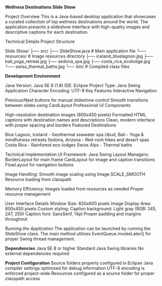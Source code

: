 **Wellness Destinations Slide Show**


Project Overview
This is a Java-based desktop application that showcases a curated collection of top wellness destinations around the world. 
The application presents a slideshow interface with high-quality images and descriptive captions for each destination.

Technical Details
Project Structure

Slide Show/
├── src/
├── SlideShow.java        # Main application file
└── resources/            # Image resources directory
├── iceland_bluelagoon.jpg
├── bali_yoga_retreat.jpg
├── sedona_spa.jpg
├── costa_rica_ecolodge.jpg
└── swiss_thermal_baths.jpg
└── bin/                      # Compiled class files

**Development Environment**

Java Version: Java SE 8 (1.8)
IDE: Eclipse
Project Type: Java Swing Application
Character Encoding: UTF-8
Key Features
Interactive Navigation

Previous/Next buttons for manual slideshow control
Smooth transitions between slides using CardLayout
Professional UI Components

High-resolution destination images (800x450 pixels)
Formatted HTML captions with destination names and descriptions
Clean, modern interface with proper spacing and borders
Featured Destinations

Blue Lagoon, Iceland - Geothermal seawater spa
Ubud, Bali - Yoga & mindfulness retreats
Sedona, Arizona - Red-rock hikes and desert spas
Costa Rica - Rainforest eco-lodges
Swiss Alps - Thermal baths

Technical Implementation
UI Framework: Java Swing
Layout Managers:
BorderLayout for main frame
CardLayout for image and caption transitions
FlowLayout for navigation buttons

Image Handling:
Smooth image scaling using Image.SCALE_SMOOTH
Resource loading from classpath

Memory Efficiency:
Images loaded from resources as needed
Proper resource management

User Interface Details
Window Size: 820x600 pixels
Image Display Area: 800x450 pixels
Custom styling:
Caption background: Light gray (RGB: 245, 247, 250)
Caption font: SansSerif, 14pt
Proper padding and margins throughout

*Running the Application*
The application can be launched by running the SlideShow class. The main method utilizes EventQueue.invokeLater() for proper Swing thread management.

**Dependencies**
Java SE 8 or higher
Standard Java Swing libraries
No external dependencies required

**Project Configuration**
Source folders properly configured in Eclipse
Java compiler settings optimized for debug information
UTF-8 encoding is enforced project-wide
Resources configured as a source folder for proper classpath access
